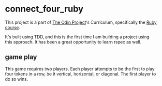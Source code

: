 # connect_four_ruby

This project is a part of [The Odin Project](https://www.theodinproject.com/)'s Curriculum, specifically the [Ruby course](https://www.theodinproject.com/paths/full-stack-ruby-on-rails/courses/ruby).

It's built using TDD, and this is the first time I am building a project using this approach. It has been a great opportunity to learn rspec as well.

## game play

This game requires two players. Each player attempts to be the first to play four tokens in a row, be it vertical, horizontal, or diagonal. The first player to do so wins.
